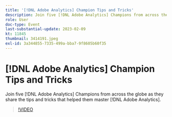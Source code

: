 ```yaml
---
title: '[!DNL Adobe Analytics] Champion Tips and Tricks'
description: Join five [!DNL Adobe Analytics] Champions from across the globe as they share the tips and tricks that helped them master [!DNL Adobe Analytics].
role: User
doc-type: Event
last-substantial-update: 2023-02-09
kt: 11845
thumbnail: 3414191.jpeg
exl-id: 3a344855-7335-499a-bba7-9f8605b60f35
---
```

# [!DNL Adobe Analytics] Champion Tips and Tricks

Join five [!DNL Adobe Analytics] Champions from across the globe as they share the tips and tricks that helped them master [!DNL Adobe Analytics].

>[!VIDEO](https://video.tv.adobe.com/v/3414191/?quality=12&learn=on)
